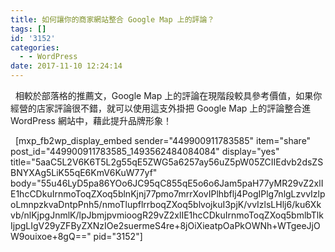 ```yaml
---
title: 如何讓你的商家網站整合 Google Map 上的評論？
tags: []
id: '3152'
categories:
  - - WordPress
date: 2017-11-10 12:24:14
---
```


  相較於部落格的推薦文，Google Map 上的評論在現階段較具參考價值，如果你經營的店家評論很不錯，就可以使用這支外掛把 Google Map 上的評論整合進 WordPress 網站中，藉此提升品牌形象！
<!-- more -->
  \[mxp\_fb2wp\_display\_embed sender="449900911783585" item="share" post\_id="449900911783585\_1493562484084084" display="yes" title="5aaC5L2V6K6T5L2g55qE5ZWG5a6257ay56uZ5pW05ZCIIEdvb2dsZSBNYXAg5LiK55qE6KmV6KuW77yf" body="55u46LyD5pa86YOo6JC95qC855qE5o6o6Jam5paH77yMR29vZ2xlIE1hcCDkuIrnmoToqZXoq5blnKjnj77pmo7mrrXovIPlhbflj4PogIPlg7nlgLzvvIzlpoLmnpzkvaDntpPnh5/nmoTlupflrrboqZXoq5blvojkuI3pjK/vvIzlsLHlj6/ku6Xkvb/nlKjpgJnmlK/lpJbmjpvmioogR29vZ2xlIE1hcCDkuIrnmoToqZXoq5bmlbTlkIjpgLIgV29yZFByZXNzIOe2suermeS4re+8jOiXieatpOaPkOWNh+WTgeeJjOW9ouixoe+8gQ==" pid="3152"\]